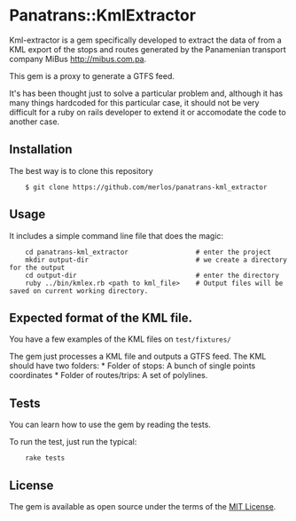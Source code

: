 # Panatrans::KmlExtractor

Kml-extractor is a gem specifically developed to extract the data of from a KML export of the stops and routes generated by the Panamenian transport company MiBus http://mibus.com.pa.

This gem is a proxy to generate a GTFS feed. 

It's has been thought just to solve a particular problem and, although it has many things hardcoded for this particular case, it should not be very difficult for a ruby on rails developer to extend it or accomodate the code to another case.


## Installation

The best way is to clone this repository

```
    $ git clone https://github.com/merlos/panatrans-kml_extractor

```

## Usage

It includes a simple command line file that does the magic:

```
    cd panatrans-kml_extractor                 # enter the project
    mkdir output-dir                           # we create a directory for the output 
    cd output-dir                              # enter the directory
    ruby ../bin/kmlex.rb <path to kml_file>    # Output files will be saved on current working directory.

```

## Expected format of the KML file.

You have a few examples of the KML files on `test/fixtures/`

The gem just processes a KML file and outputs a GTFS feed. The KML should have two folders:
    * Folder of stops: A bunch of single points coordinates
    * Folder of routes/trips: A set of polylines.
    
## Tests

You can learn how to use the gem by reading the tests.

To run the test, just run the typical:

```
    rake tests
```



## License

The gem is available as open source under the terms of the [MIT License](http://opensource.org/licenses/MIT).

